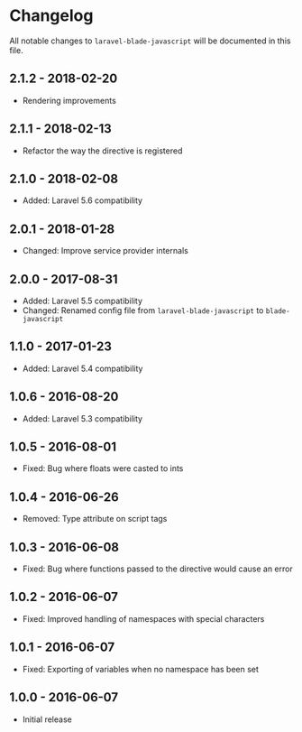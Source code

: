 # Changelog

All notable changes to `laravel-blade-javascript` will be documented in this file.

## 2.1.2 - 2018-02-20
- Rendering improvements

## 2.1.1 - 2018-02-13
- Refactor the way the directive is registered

## 2.1.0 - 2018-02-08
- Added: Laravel 5.6 compatibility

## 2.0.1 - 2018-01-28
- Changed: Improve service provider internals

## 2.0.0 - 2017-08-31
- Added: Laravel 5.5 compatibility
- Changed: Renamed config file from `laravel-blade-javascript` to `blade-javascript`

## 1.1.0 - 2017-01-23
- Added: Laravel 5.4 compatibility

## 1.0.6 - 2016-08-20
- Added: Laravel 5.3 compatibility

## 1.0.5 - 2016-08-01
- Fixed: Bug where floats were casted to ints

## 1.0.4 - 2016-06-26
- Removed: Type attribute on script tags

## 1.0.3 - 2016-06-08
- Fixed: Bug where functions passed to the directive would cause an error

## 1.0.2 - 2016-06-07
- Fixed: Improved handling of namespaces with special characters

## 1.0.1 - 2016-06-07
- Fixed: Exporting of variables when no namespace has been set

## 1.0.0 - 2016-06-07
- Initial release
